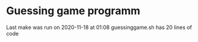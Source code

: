 # Guessing game programm
Last make was run on 2020-11-18 at 01:08
guessinggame.sh has 20 lines of code
